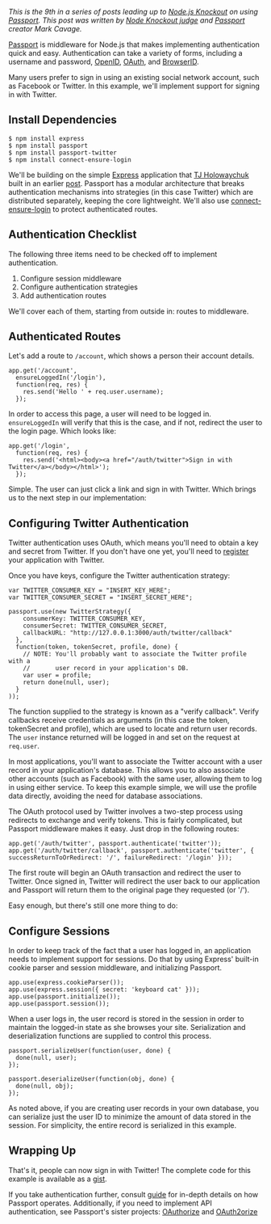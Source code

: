 _This is the 9th in a series of posts leading up to [Node.js Knockout][] on
using [Passport][].  This post was written by [Node Knockout judge][] and
[Passport][] creator Mark Cavage._

[Node.js Knockout]: http://nodeknockout.com
[Passport]: http://passportjs.org/
[Node Knockout judge]: http://nodeknockout.com/people/508839a8a56717fe3d000005

[Passport](http://passportjs.org/) is middleware for Node.js that makes
implementing authentication quick and easy.  Authentication can take a
variety of forms, including a username and password, [OpenID](http://openid.net/),
[OAuth](http://oauth.net/), and [BrowserID](https://developer.mozilla.org/en-US/docs/Persona).

Many users prefer to sign in using an existing social network account, such as
Facebook or Twitter.  In this example, we'll implement support for signing in
with Twitter.

## Install Dependencies

    $ npm install express
    $ npm install passport
    $ npm install passport-twitter
    $ npm install connect-ensure-login

We'll be building on the simple [Express](http://expressjs.com/) application
that [TJ Holowaychuk](http://tjholowaychuk.com/) built in an earlier
[post](http://blog.nodeknockout.com/post/34180474119/getting-started-with-express).
Passport has a modular architecture that breaks authentication mechanisms into
strategies (in this case Twitter) which are distributed separately, keeping the
core lightweight.  We'll also use [connect-ensure-login](https://github.com/jaredhanson/connect-ensure-login)
to protect authenticated routes.

## Authentication Checklist

The following three items need to be checked off to implement authentication.

1. Configure session middleware
2. Configure authentication strategies
3. Add authentication routes

We'll cover each of them, starting from outside in: routes to middleware.

## Authenticated Routes

Let's add a route to `/account`, which shows a person their account details.

    app.get('/account',
      ensureLoggedIn('/login'),
      function(req, res) {
        res.send('Hello ' + req.user.username);
      });

In order to access this page, a user will need to be logged in.  `ensureLoggedIn`
will verify that this is the case, and if not, redirect the user to the login
page.  Which looks like:

    app.get('/login',
      function(req, res) {
        res.send('<html><body><a href="/auth/twitter">Sign in with Twitter</a></body></html>');
      });

Simple.  The user can just click a link and sign in with Twitter.  Which brings us
to the next step in our implementation:

## Configuring Twitter Authentication

Twitter authentication uses OAuth, which means you'll need to obtain a key and
secret from Twitter.  If you don't have one yet, you'll need to [register](https://dev.twitter.com/apps)
your application with Twitter.

Once you have keys, configure the Twitter authentication strategy:

    var TWITTER_CONSUMER_KEY = "INSERT_KEY_HERE";
    var TWITTER_CONSUMER_SECRET = "INSERT_SECRET_HERE";

    passport.use(new TwitterStrategy({
        consumerKey: TWITTER_CONSUMER_KEY,
        consumerSecret: TWITTER_CONSUMER_SECRET,
        callbackURL: "http://127.0.0.1:3000/auth/twitter/callback"
      },
      function(token, tokenSecret, profile, done) {
        // NOTE: You'll probably want to associate the Twitter profile with a
        //       user record in your application's DB.
        var user = profile;
        return done(null, user);
      }
    ));

The function supplied to the strategy is known as a "verify callback".  Verify
callbacks receive credentials as arguments (in this case the token, tokenSecret
and profile), which are used to locate and return user records.  The `user`
instance returned will be logged in and set on the request at `req.user`.

In most applications, you'll want to associate the Twitter account with a user
record in your application's database.  This allows you to also associate other
accounts (such as Facebook) with the same user, allowing them to log in using
either service.  To keep this example simple, we will use the profile data
directly, avoiding the need for database associations.

The OAuth protocol used by Twitter involves a two-step process using redirects
to exchange and verify tokens.  This is fairly complicated, but Passport
middleware makes it easy.  Just drop in the following routes:

    app.get('/auth/twitter', passport.authenticate('twitter'));
    app.get('/auth/twitter/callback', passport.authenticate('twitter', { successReturnToOrRedirect: '/', failureRedirect: '/login' }));

The first route will begin an OAuth transaction and redirect the user to Twitter.
Once signed in, Twitter will redirect the user back to our application and
Passport will return them to the original page they requested (or '/').

Easy enough, but there's still one more thing to do:

## Configure Sessions

In order to keep track of the fact that a user has logged in, an application
needs to implement support for sessions.  Do that by using Express' built-in
cookie parser and session middleware, and initializing Passport.

    app.use(express.cookieParser());
    app.use(express.session({ secret: 'keyboard cat' }));
    app.use(passport.initialize());
    app.use(passport.session());

When a user logs in, the user record is stored in the session in order to
maintain the logged-in state as she browses your site.  Serialization and
deserialization functions are supplied to control this process.

    passport.serializeUser(function(user, done) {
      done(null, user);
    });

    passport.deserializeUser(function(obj, done) {
      done(null, obj);
    });

As noted above, if you are creating user records in your own database, you
can serialize just the user ID to minimize the amount of data stored in the
session.  For simplicity, the entire record is serialized in this example.

## Wrapping Up

That's it, people can now sign in with Twitter!  The complete code for this
example is available as a [gist](https://gist.github.com/3989193).

If you take authentication further, consult [guide](http://passportjs.org/guide/)
for in-depth details on how Passport operates.  Additionally, if you need to
implement API authentication, see Passport's sister projects: [OAuthorize](https://github.com/jaredhanson/oauthorize)
and [OAuth2orize](https://github.com/jaredhanson/oauth2orize)
